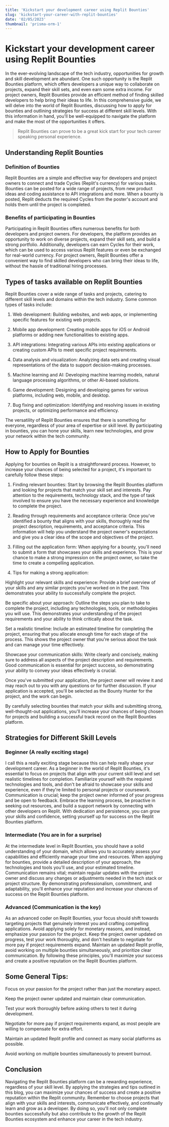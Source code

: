 ```yaml
---
title: 'Kickstart your development career using Replit Bounties'
slug: 'kickstart-your-career-with-replit-bounties'
date: '02/05/2023'
thumbnail: 'prisma-orm-1'
---
```


# Kickstart your development career using Replit Bounties

In the ever-evolving landscape of the tech industry, opportunities for growth and skill development are abundant. One such opportunity is the Replit Bounties platform, which offers developers a unique way to collaborate on projects, expand their skill sets, and even earn some extra income. For project owners, Replit Bounties provide an efficient method of finding skilled developers to help bring their ideas to life. In this comprehensive guide, we will delve into the world of Replit Bounties, discussing how to apply for bounties and outlining strategies for success at different skill levels. With this information in hand, you'll be well-equipped to navigate the platform and make the most of the opportunities it offers.

> Replit Bounties can prove to be a great kick start for your tech career speaking personal experience.

## Understanding Replit Bounties

### Definition of Bounties

Replit Bounties are a simple and effective way for developers and project owners to connect and trade Cycles (Replit's currency) for various tasks. Bounties can be posted for a wide range of projects, from new product ideas and coding assistance to API integrations and more. When a bounty is posted, Replit deducts the required Cycles from the poster's account and holds them until the project is completed.

### Benefits of participating in Bounties

Participating in Replit Bounties offers numerous benefits for both developers and project owners. For developers, the platform provides an opportunity to work on diverse projects, expand their skill sets, and build a strong portfolio. Additionally, developers can earn Cycles for their work, which can be used to access various Replit features or even be exchanged for real-world currency. For project owners, Replit Bounties offer a convenient way to find skilled developers who can bring their ideas to life, without the hassle of traditional hiring processes.

## Types of tasks available on Replit Bounties

Replit Bounties cover a wide range of tasks and projects, catering to different skill levels and domains within the tech industry. Some common types of tasks include:

1. Web development: Building websites, and web apps, or implementing specific features for existing web projects.

2. Mobile app development: Creating mobile apps for iOS or Android platforms or adding new functionalities to existing apps.

3. API integrations: Integrating various APIs into existing applications or creating custom APIs to meet specific project requirements.

4. Data analysis and visualization: Analyzing data sets and creating visual representations of the data to support decision-making processes.

5. Machine learning and AI: Developing machine learning models, natural language processing algorithms, or other AI-based solutions.

6. Game development: Designing and developing games for various platforms, including web, mobile, and desktop.

7. Bug fixing and optimization: Identifying and resolving issues in existing projects, or optimizing performance and efficiency.

The versatility of Replit Bounties ensures that there is something for everyone, regardless of your area of expertise or skill level. By participating in bounties, you can hone your skills, learn new technologies, and grow your network within the tech community.

## How to Apply for Bounties

Applying for bounties on Replit is a straightforward process. However, to increase your chances of being selected for a project, it's important to carefully follow these steps:

1. Finding relevant bounties: Start by browsing the Replit Bounties platform and looking for projects that match your skill set and interests. Pay attention to the requirements, technology stack, and the type of task involved to ensure you have the necessary experience and knowledge to complete the project.

2. Reading through requirements and acceptance criteria: Once you've identified a bounty that aligns with your skills, thoroughly read the project description, requirements, and acceptance criteria. This information will help you understand the project owner's expectations and give you a clear idea of the scope and objectives of the project.

3. Filling out the application form: When applying for a bounty, you'll need to submit a form that showcases your skills and experience. This is your chance to make a strong impression on the project owner, so take the time to create a compelling application.

4. Tips for making a strong application:

Highlight your relevant skills and experience: Provide a brief overview of your skills and any similar projects you've worked on in the past. This demonstrates your ability to successfully complete the project.

Be specific about your approach: Outline the steps you plan to take to complete the project, including any technologies, tools, or methodologies you will use. This demonstrates your understanding of the project requirements and your ability to think critically about the task.

Set a realistic timeline: Include an estimated timeline for completing the project, ensuring that you allocate enough time for each stage of the process. This shows the project owner that you're serious about the task and can manage your time effectively.

Showcase your communication skills: Write clearly and concisely, making sure to address all aspects of the project description and requirements. Good communication is essential for project success, so demonstrating your ability to convey your ideas effectively is crucial.

Once you've submitted your application, the project owner will review it and may reach out to you with any questions or for further discussion. If your application is accepted, you'll be selected as the Bounty Hunter for the project, and the work can begin.

By carefully selecting bounties that match your skills and submitting strong, well-thought-out applications, you'll increase your chances of being chosen for projects and building a successful track record on the Replit Bounties platform.

## Strategies for Different Skill Levels

### Beginner (A really exciting stage)

I call this a really exciting stage because this can help really shape your development career. As a beginner in the world of Replit Bounties, it's essential to focus on projects that align with your current skill level and set realistic timelines for completion. Familiarize yourself with the required technologies and tools, and don't be afraid to showcase your skills and experience, even if they're limited to personal projects or coursework. Communication is crucial; keep the project owner informed of your progress and be open to feedback. Embrace the learning process, be proactive in seeking out resources, and build a support network by connecting with other developers on Replit. With dedication and persistence, you can grow your skills and confidence, setting yourself up for success on the Replit Bounties platform.

### Intermediate (You are in for a surprise)

At the intermediate level in Replit Bounties, you should have a solid understanding of your domain, which allows you to accurately assess your capabilities and efficiently manage your time and resources. When applying for bounties, provide a detailed description of your approach, the technologies and tools you'll use, and your estimated timeline. Communication remains vital; maintain regular updates with the project owner and discuss any changes or adjustments needed in the tech stack or project structure. By demonstrating professionalism, commitment, and adaptability, you'll enhance your reputation and increase your chances of success on the Replit Bounties platform.

### Advanced (Communication is the key)

As an advanced coder on Replit Bounties, your focus should shift towards targeting projects that genuinely interest you and crafting compelling applications. Avoid applying solely for monetary reasons, and instead, emphasize your passion for the project. Keep the project owner updated on progress, test your work thoroughly, and don't hesitate to negotiate for more pay if project requirements expand. Maintain an updated Replit profile, avoid working on multiple bounties simultaneously, and prioritize clear communication. By following these principles, you'll maximize your success and create a positive reputation on the Replit Bounties platform.

## Some General Tips:

Focus on your passion for the project rather than just the monetary aspect.

Keep the project owner updated and maintain clear communication.

Test your work thoroughly before asking others to test it during development.

Negotiate for more pay if project requirements expand, as most people are willing to compensate for extra effort.

Maintain an updated Replit profile and connect as many social platforms as possible.

Avoid working on multiple bounties simultaneously to prevent burnout.

## Conclusion

Navigating the Replit Bounties platform can be a rewarding experience, regardless of your skill level. By applying the strategies and tips outlined in this blog, you can maximize your chances of success and create a positive reputation within the Replit community. Remember to choose projects that align with your skills and interests, communicate effectively, and continually learn and grow as a developer. By doing so, you'll not only complete bounties successfully but also contribute to the growth of the Replit Bounties ecosystem and enhance your career in the tech industry.
